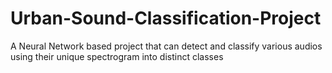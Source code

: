 # Urban-Sound-Classification-Project
A Neural Network based project that can detect and classify various audios using their unique spectrogram into distinct classes
